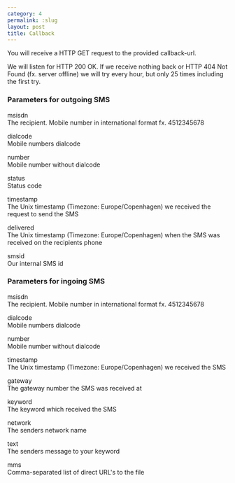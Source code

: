 ```yaml
---
category: 4
permalink: :slug
layout: post
title: Callback
---
```

<p>You will receive a HTTP GET request to the provided callback-url.</p>
<p>We will listen for HTTP 200 OK. If we receive nothing back or HTTP 404 Not Found (fx. server offline) we will try every hour, but only 25 times including the first try.</p>





<h3>
	<span class="label label-default">Parameters for outgoing SMS</span>
</h3>


<span class="text-primary">msisdn</span><br />
<span class="m-l-2">The recipient. Mobile number in international format fx. 4512345678</span>

<span class="text-primary">dialcode</span><br />
<span class="m-l-2">Mobile numbers dialcode</span>

<span class="text-primary">number</span><br />
<span class="m-l-2">Mobile number without dialcode</span>

<span class="text-primary">status</span><br />
<span class="m-l-2">Status code</span>

<span class="text-primary">timestamp</span><br />
<span class="m-l-2">The Unix timestamp (Timezone: Europe/Copenhagen) we received the request to send the SMS</span>

<span class="text-primary">delivered</span><br />
<span class="m-l-2">The Unix timestamp (Timezone: Europe/Copenhagen) when the SMS was received on the recipients phone</span>

<span class="text-primary">smsid</span><br />
<span class="m-l-2">Our internal SMS id</span>
<br />





<h3>
	<span class="label label-default">Parameters for ingoing SMS</span>
</h3>


<span class="text-primary">msisdn</span><br />
<span class="m-l-2">The recipient. Mobile number in international format fx. 4512345678</span>

<span class="text-primary">dialcode</span><br />
<span class="m-l-2">Mobile numbers dialcode</span>

<span class="text-primary">number</span><br />
<span class="m-l-2">Mobile number without dialcode</span>

<span class="text-primary">timestamp</span><br />
<span class="m-l-2">The Unix timestamp (Timezone: Europe/Copenhagen) we received the SMS</span>

<span class="text-primary">gateway</span><br />
<span class="m-l-2">The gateway number the SMS was received at</span>

<span class="text-primary">keyword</span><br />
<span class="m-l-2">The keyword which received the SMS</span>

<span class="text-primary">network</span><br />
<span class="m-l-2">The senders network name</span>

<span class="text-primary">text</span><br />
<span class="m-l-2">The senders message to your keyword</span>

<span class="text-primary">mms</span><br />
<span class="m-l-2">Comma-separated list of direct URL's to the file</span>